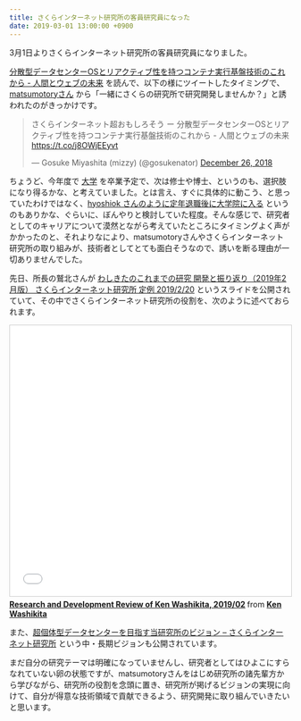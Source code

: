 ```yaml
---
title: さくらインターネット研究所の客員研究員になった
date: 2019-03-01 13:00:00 +0900
---
```


3月1日よりさくらインターネット研究所の客員研究員になりました。

[分散型データセンターOSとリアクティブ性を持つコンテナ実行基盤技術のこれから - 人間とウェブの未来](https://hb.matsumoto-r.jp/entry/2018/12/25/133835) を読んで、以下の様にツイートしたタイミングで、[matsumotoryさん](https://twitter.com/matsumotory) から「一緒にさくらの研究所で研究開発しませんか？」と誘われたのがきっかけです。

<blockquote class="twitter-tweet" data-lang="en"><p lang="ja" dir="ltr">さくらインターネット超おもしろそう ー 分散型データセンターOSとリアクティブ性を持つコンテナ実行基盤技術のこれから - 人間とウェブの未来 <a href="https://t.co/j8OWjEEyvt">https://t.co/j8OWjEEyvt</a></p>&mdash; Gosuke Miyashita (mizzy) (@gosukenator) <a href="https://twitter.com/gosukenator/status/1077785577863270400?ref_src=twsrc%5Etfw">December 26, 2018</a></blockquote>
<script async src="https://platform.twitter.com/widgets.js" charset="utf-8"></script>


ちょうど、今年度で [大学](https://mizzy.org/blog/2012/04/14/1/) を卒業予定で、次は修士や博士、というのも、選択肢になり得るかな、と考えていました。とは言え、すぐに具体的に動こう、と思っていたわけではなく、[hyoshiok さんのように定年退職後に大学院に入る](http://hyoshiok.hatenablog.com/entry/20180930/p1) というのもありかな、ぐらいに、ぼんやりと検討していた程度。そんな感じで、研究者としてのキャリアについて漠然とながら考えていたところにタイミングよく声がかかったのと、それよりなにより、matsumotoryさんやさくらインターネット研究所の取り組みが、技術者としてとても面白そうなので、誘いを断る理由が一切ありませんでした。


先日、所長の鷲北さんが [わしきたのこれまでの研究 開発と振り返り（2019年2月版） さくらインターネット研究所 定例 2019/2/20](https://www.slideshare.net/kenwashikita/research-and-development-review-of-ken-washikita-201902) というスライドを公開されていて、その中でさくらインターネット研究所の役割を、次のように述べておられます。


<iframe src="//www.slideshare.net/slideshow/embed_code/key/3EbKseu7Kcrp9n?startSlide=24" width="595" height="485" frameborder="0" marginwidth="0" marginheight="0" scrolling="no" style="border:1px solid #CCC; border-width:1px; margin-bottom:5px; max-width: 100%;" allowfullscreen> </iframe> <div style="margin-bottom:5px"> <strong> <a href="//www.slideshare.net/kenwashikita/research-and-development-review-of-ken-washikita-201902" title="Research and Development Review of Ken Washikita, 2019/02" target="_blank">Research and Development Review of Ken Washikita, 2019/02</a> </strong> from <strong><a href="//www.slideshare.net/kenwashikita" target="_blank">Ken Washikita</a></strong> </div>


また、[超個体型データセンターを目指す当研究所のビジョン – さくらインターネット研究所](https://research.sakura.ad.jp/2019/02/22/concept-vision-2019/) という中・長期ビジョンも公開されています。

まだ自分の研究テーマは明確になっていませんし、研究者としてはひよこにすらなれていない卵の状態ですが、matsumotoryさんをはじめ研究所の諸先輩方から学びながら、研究所の役割を念頭に置き、研究所が掲げるビジョンの実現に向けて、自分が得意な技術領域で貢献できるよう、研究開発に取り組んでいきたいと思います。

